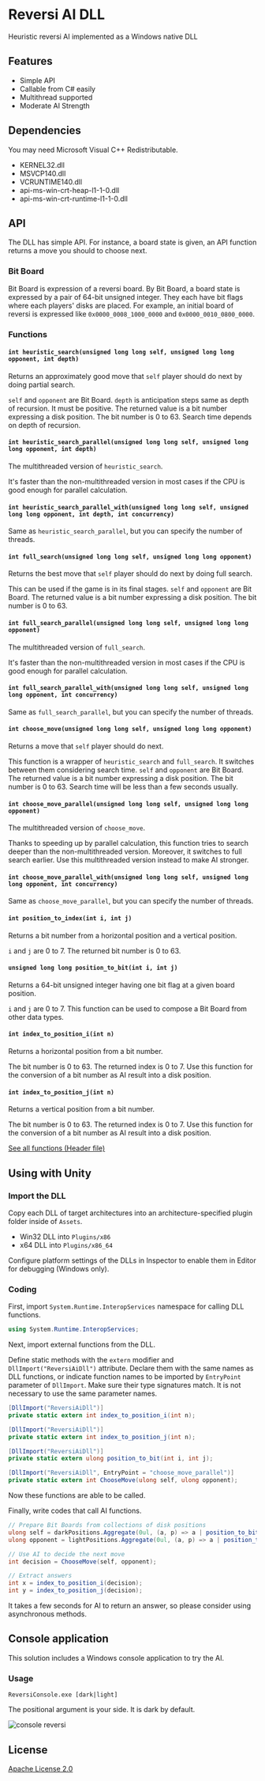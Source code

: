 # Reversi AI DLL

Heuristic reversi AI implemented as a Windows native DLL

## Features

- Simple API
- Callable from C# easily
- Multithread supported
- Moderate AI Strength

## Dependencies

You may need Microsoft Visual C++ Redistributable.

- KERNEL32.dll
- MSVCP140.dll
- VCRUNTIME140.dll
- api-ms-win-crt-heap-l1-1-0.dll
- api-ms-win-crt-runtime-l1-1-0.dll

## API

The DLL has simple API.
For instance, a board state is given, an API function returns a move you should to choose next.

### Bit Board

Bit Board is expression of a reversi board.
By Bit Board, a board state is expressed by a pair of 64-bit unsigned integer.
They each have bit flags where each players' disks are placed.
For example, an initial board of reversi is expressed like `0x0000_0008_1000_0000` and `0x0000_0010_0800_0000`.

### Functions

#### `int heuristic_search(unsigned long long self, unsigned long long opponent, int depth)`

Returns an approximately good move that `self` player should do next by doing partial search.

`self` and `opponent` are Bit Board.
`depth` is anticipation steps same as depth of recursion.
It must be positive.
The returned value is a bit number expressing a disk position.
The bit number is 0 to 63.
Search time depends on depth of recursion.

#### `int heuristic_search_parallel(unsigned long long self, unsigned long long opponent, int depth)`

The multithreaded version of `heuristic_search`.

It's faster than the non-multithreaded version in most cases if the CPU is good enough for parallel calculation.

#### `int heuristic_search_parallel_with(unsigned long long self, unsigned long long opponent, int depth, int concurrency)`

Same as `heuristic_search_parallel`, but you can specify the number of threads.

#### `int full_search(unsigned long long self, unsigned long long opponent)`

Returns the best move that `self` player should do next by doing full search.

This can be used if the game is in its final stages.
`self` and `opponent` are Bit Board.
The returned value is a bit number expressing a disk position.
The bit number is 0 to 63.

#### `int full_search_parallel(unsigned long long self, unsigned long long opponent)`

The multithreaded version of `full_search`.

It's faster than the non-multithreaded version in most cases if the CPU is good enough for parallel calculation.

#### `int full_search_parallel_with(unsigned long long self, unsigned long long opponent, int concurrency)`

Same as `full_search_parallel`, but you can specify the number of threads.

#### `int choose_move(unsigned long long self, unsigned long long opponent)`

Returns a move that `self` player should do next.

This function is a wrapper of `heuristic_search` and `full_search`.
It switches between them considering search time.
`self` and `opponent` are Bit Board.
The returned value is a bit number expressing a disk position.
The bit number is 0 to 63.
Search time will be less than a few seconds usually.

#### `int choose_move_parallel(unsigned long long self, unsigned long long opponent)`

The multithreaded version of `choose_move`.

Thanks to speeding up by parallel calculation, this function tries to search deeper than the non-multithreaded version.
Moreover, it switches to full search earlier.
Use this multithreaded version instead to make AI stronger.

#### `int choose_move_parallel_with(unsigned long long self, unsigned long long opponent, int concurrency)`

Same as `choose_move_parallel`, but you can specify the number of threads.

#### `int position_to_index(int i, int j)`

Returns a bit number from a horizontal position and a vertical position.

`i` and `j` are 0 to 7.
The returned bit number is 0 to 63.

#### `unsigned long long position_to_bit(int i, int j)`

Returns a 64-bit unsigned integer having one bit flag at a given board position.

`i` and `j` are 0 to 7.
This function can be used to compose a Bit Board from other data types.

#### `int index_to_position_i(int n)`

Returns a horizontal position from a bit number.

The bit number is 0 to 63.
The returned index is 0 to 7.
Use this function for the conversion of a bit number as AI result into a disk position.

#### `int index_to_position_j(int n)`

Returns a vertical position from a bit number.

The bit number is 0 to 63.
The returned index is 0 to 7.
Use this function for the conversion of a bit number as AI result into a disk position.

[See all functions (Header file)](ReversiAiDll/ReversiAiDll.h)

## Using with Unity

### Import the DLL

Copy each DLL of target architectures into an architecture-specified plugin folder inside of `Assets`.

- Win32 DLL into `Plugins/x86`
- x64 DLL into `Plugins/x86_64`

Configure platform settings of the DLLs in Inspector to enable them in Editor for debugging (Windows only).

### Coding

First, import `System.Runtime.InteropServices` namespace for calling DLL functions.

```cs
using System.Runtime.InteropServices;
```

Next, import external functions from the DLL.

Define static methods with the `extern` modifier and `DllImport("ReversiAiDll")` attribute.
Declare them with the same names as DLL functions, or indicate function names to be imported by `EntryPoint` parameter of `DllImport`.
Make sure their type signatures match.
It is not necessary to use the same parameter names.

```cs
[DllImport("ReversiAiDll")]
private static extern int index_to_position_i(int n);

[DllImport("ReversiAiDll")]
private static extern int index_to_position_j(int n);

[DllImport("ReversiAiDll")]
private static extern ulong position_to_bit(int i, int j);

[DllImport("ReversiAiDll", EntryPoint = "choose_move_parallel")]
private static extern int ChooseMove(ulong self, ulong opponent);
```

Now these functions are able to be called.

Finally, write codes that call AI functions.

```cs
// Prepare Bit Boards from collections of disk positions
ulong self = darkPositions.Aggregate(0ul, (a, p) => a | position_to_bit(p.x, p.y));
ulong opponent = lightPositions.Aggregate(0ul, (a, p) => a | position_to_bit(p.x, p.y));

// Use AI to decide the next move
int decision = ChooseMove(self, opponent);

// Extract answers
int x = index_to_position_i(decision);
int y = index_to_position_j(decision);
```

It takes a few seconds for AI to return an answer, so please consider using asynchronous methods.

## Console application

This solution includes a Windows console application to try the AI.

### Usage

`ReversiConsole.exe [dark|light]`

The positional argument is your side.
It is dark by default.

![console reversi](Console.png)

## License

[Apache License 2.0](LICENSE)
